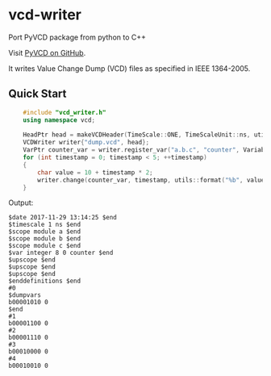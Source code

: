 # vcd-writer

Port PyVCD package from python to C++

Visit [PyVCD on GitHub](https://github.com/SanDisk-Open-Source/pyvcd/).

It writes Value Change Dump (VCD) files as specified in IEEE 1364-2005.

Quick Start
-----------
```C++
	#include "vcd_writer.h"
	using namespace vcd;
	
	HeadPtr head = makeVCDHeader(TimeScale::ONE, TimeScaleUnit::ns, utils::now());
	VCDWriter writer{"dump.vcd", head};
	VarPtr counter_var = writer.register_var("a.b.c", "counter", VariableType::integer, 8);
	for (int timestamp = 0; timestamp < 5; ++timestamp)
	{
		char value = 10 + timestamp * 2; 
		writer.change(counter_var, timestamp, utils::format("%b", value));
	}
```
Output:

	$date 2017-11-29 13:14:25 $end
	$timescale 1 ns $end
	$scope module a $end
	$scope module b $end
	$scope module c $end
	$var integer 8 0 counter $end
	$upscope $end
	$upscope $end
	$upscope $end
	$enddefinitions $end
	#0
	$dumpvars
	b00001010 0
	$end
	#1
	b00001100 0
	#2
	b00001110 0
	#3
	b00010000 0
	#4
	b00010010 0
